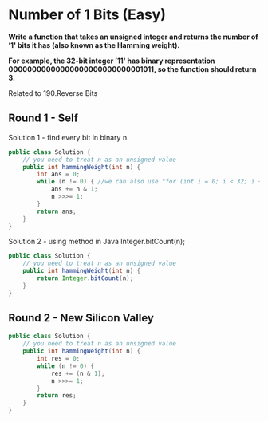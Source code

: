 # Number of 1 Bits (Easy)

**Write a function that takes an unsigned integer and returns the number of ’1' bits it has (also known as the Hamming weight).**

**For example, the 32-bit integer ’11' has binary representation 00000000000000000000000000001011, so the function should return 3.**

Related to 190.Reverse Bits

## Round 1 - Self

Solution 1 - find every bit in binary n

```java
public class Solution {
    // you need to treat n as an unsigned value
    public int hammingWeight(int n) {
        int ans = 0;
        while (n != 0) { //we can also use "for (int i = 0; i < 32; i ++)", but for loop is slower than while
            ans += n & 1;
            n >>>= 1;
        }
        return ans;
    }
}
```

Solution 2 - using method in Java Integer.bitCount(n);
```java
public class Solution {
    // you need to treat n as an unsigned value
    public int hammingWeight(int n) {
        return Integer.bitCount(n);
    }
}
```
## Round 2 - New Silicon Valley
```java
public class Solution {
    // you need to treat n as an unsigned value
    public int hammingWeight(int n) {
        int res = 0;
        while (n != 0) {
            res += (n & 1);
            n >>>= 1;
        }
        return res;
    }
}
```
